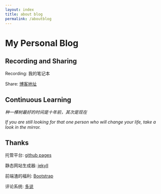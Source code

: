 ```yaml
---
layout: index
title: about blog
permalink: /aboutblog
---
```


# My Personal Blog

## Recording and Sharing

Recording: 我的笔记本

Share: [博客地址](http://mapan1984.github.io)

## Continuous Learning

*种一棵树最好的时间是十年前，其次是现在*

*If you are still looking for that one person who will change your life, take a look in the mirror.*

## Thanks

托管平台: [github pages](https://pages.github.com/)

静态网站生成器: [jekyll](https://jekyllrb.com/)

前端渣的福利: [Bootstrap](http://getbootstrap.com/)

评论系统: [多说](http://duoshuo.com/)
